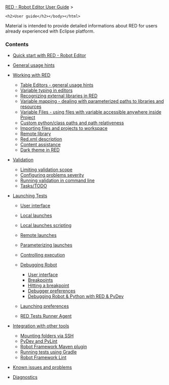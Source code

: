 <html>
<head>
<link href="PLUGINS_ROOT/org.robotframework.ide.eclipse.main.plugin.doc.user/help/style.css" rel="stylesheet" type="text/css"/>
</head>
<body>
<a href="index.html">RED - Robot Editor User Guide</a> &gt; 

	<h2>User guide</h2></body></html>

Material is intended to provide detailed informations about RED for users already experienced with 	Eclipse platform.	

### Contents

*   [Quick start with RED - Robot Editor](user_guide/quick_start.md)
*   [General usage hints](user_guide/general.md)
*   [Working with RED](user_guide/working_with_RED.md)
    
    *   [Table Editors - general usage hints](user_guide/working_with_RED/table_general.md)
    *   [Variable typing in editors](user_guide/working_with_RED/variable_typing.md)
    *   [Recognizing external libraries in RED](user_guide/working_with_RED/libs.md)
    *   [Variable mapping - dealing with parameterized paths to libraries and resources](user_guide/working_with_RED/variable_mapping.md)
    *   [Variable Files - using files with variable accessible anywhere inside Project](user_guide/working_with_RED/variable_files.md)
    *   [Custom python/class paths and path relativeness](user_guide/working_with_RED/custom_paths_relatve.md)
    *   [Importing files and projects to workspace](user_guide/working_with_RED/importing.md)
    *   [Remote library](user_guide/working_with_RED/remote_library.md)
    *   [Red.xml description](user_guide/working_with_RED/red_xml.md)
    *   [Content assistance](user_guide/working_with_RED/content_assist.md)
    *   [Dark theme in RED](user_guide/working_with_RED/dark_theme.md)
    
    
    
*   [Validation](user_guide/validation.md)
    
    *   [Limiting validation scope](user_guide/validation/scope.md)
    *   [Configuring problems severity](user_guide/validation/validation_preferences.md)
    *   [Running validation in command line](user_guide/validation/headless.md)
    *   [Tasks/TODO](user_guide/validation/tasks.md)
    
    
    
*   [Launching Tests](user_guide/launching.md)
    
    *   [User interface](user_guide/launching/ui_elements.md)
    *   [Local launches](user_guide/launching/local_launch.md)
    *   [Local launches scripting](user_guide/launching/local_launch_scripting.md)
    *   [Remote launches](user_guide/launching/remote_launch.md)
    *   [Parameterizing launches](user_guide/launching/string_substitution.md)
    *   [Controlling execution](user_guide/launching/exec_control.md)
    *   [Debugging Robot](user_guide/launching/debug.md)
        
        *   [User interface](user_guide/launching/debug/ui_elements.md)
        *   [Breakpoints](user_guide/launching/debug/breakpoints.md)
        *   [Hitting a breakpoint](user_guide/launching/debug/hitting_a_breakpoint.md)
        *   [Debugger preferences](user_guide/launching/debug/preferences.md)
        *   [Debugging Robot &amp; Python with RED &amp; PyDev](user_guide/launching/debug/robot_python_debug.md)
        
        
        
    *   [Launching preferences](user_guide/launching/launch_prefs.md)
    *   [RED Tests Runner Agent](user_guide/launching/red_agent.md)
    
    
    
*   [Integration with other tools](user_guide/tools_integration.md)
    
    *   [Mounting folders via SSH](user_guide/tools_integration/virtual_folders.md)
    *   [PyDev and PyLint](user_guide/tools_integration/red_pylint.md)
    *   [Robot Framework Maven plugin](user_guide/tools_integration/maven.md)
    *   [Running tests using Gradle](user_guide/tools_integration/gradle.md)
    *   [Robot Framework Lint](user_guide/tools_integration/rflint.md)
    
    
    
*   [Known issues and problems](user_guide/known_issues.md)
*   [Diagnostics](user_guide/diagnostics.md)